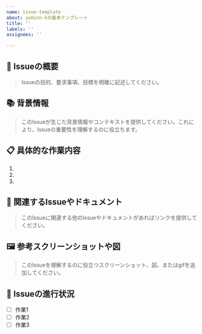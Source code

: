 ```yaml
---
name: issue-template
about: yuminn-kの基本テンプレート
title: ''
labels: ''
assignees: ''

---
```


## 📝 Issueの概要

> Issueの目的、要求事項、目標を明確に記述してください。

## 📚 背景情報

> このIssueが生じた背景情報やコンテキストを提供してください。これにより、Issueの重要性を理解するのに役立ちます。

## 📋 具体的な作業内容

1. 
2. 
3. 

## 📎 関連するIssueやドキュメント

> このIssueに関連する他のIssueやドキュメントがあればリンクを提供してください。

## 🖼️ 参考スクリーンショットや図

> このIssueを理解するのに役立つスクリーンショット、図、またはgifを追加してください。

## 🔄 Issueの進行状況

- [ ] 作業1
- [ ] 作業2
- [ ] 作業3

